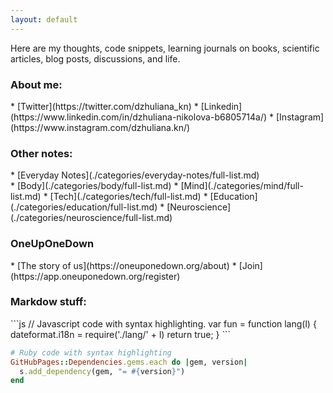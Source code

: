 ```yaml
---
layout: default
---
```



<p>
Here are my thoughts, code snippets, learning journals on books, scientific articles, blog posts, discussions, and life.</p>
<h3>About me:</h3>
*  [Twitter](https://twitter.com/dzhuliana_kn)
*  [Linkedin](https://www.linkedin.com/in/dzhuliana-nikolova-b6805714a/)
*  [Instagram](https://www.instagram.com/dzhuliana.kn/)
<h3>Other notes:</h3>
*  [Everyday Notes](./categories/everyday-notes/full-list.md)
<br>
*  [Body](./categories/body/full-list.md) 
*  [Mind](./categories/mind/full-list.md)
*  [Tech](./categories/tech/full-list.md)
*  [Education](./categories/education/full-list.md)
*  [Neuroscience](./categories/neuroscience/full-list.md)
<br>

<h3>OneUpOneDown</h3>
*  [The story of us](https://oneuponedown.org/about)
*  [Join](https://app.oneuponedown.org/register)



<h3>Markdow stuff:</h3>
```js
// Javascript code with syntax highlighting.
var fun = function lang(l) {
  dateformat.i18n = require('./lang/' + l)
  return true;
}
```

```ruby
# Ruby code with syntax highlighting
GitHubPages::Dependencies.gems.each do |gem, version|
  s.add_dependency(gem, "= #{version}")
end
```
